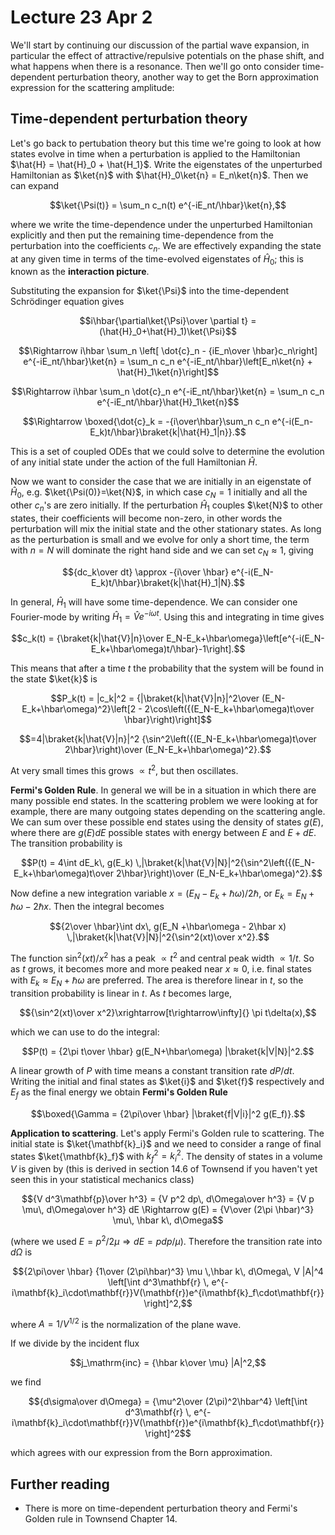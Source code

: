 # Lecture 23 Apr 2

We'll start by continuing our discussion of the partial wave expansion, in particular the effect of attractive/repulsive potentials on the phase shift, and what happens when there is a resonance. Then we'll go onto consider time-dependent perturbation theory, another way to get the Born approximation expression for the scattering amplitude:

## Time-dependent perturbation theory

Let's go back to pertubation theory but this time we're going to look at how states evolve in time when a perturbation is applied to the Hamiltonian $\hat{H} = \hat{H}_0 + \hat{H_1}$. Write the eigenstates of the unperturbed Hamiltonian as $\ket{n}$ with $\hat{H}_0\ket{n} = E_n\ket{n}$.
Then we can expand 

$$\ket{\Psi(t)} = \sum_n c_n(t) e^{-iE_nt/\hbar}\ket{n},$$

where we write the time-dependence under the unperturbed Hamiltonian explicitly and then put the remaining time-dependence from the perturbation into the coefficients $c_n$. We are effectively expanding the state at any given time in terms of the time-evolved eigenstates of $\hat{H}_0$; this is known as the **interaction picture**.

Substituting the expansion for $\ket{\Psi}$ into the time-dependent Schrödinger equation gives

$$i\hbar{\partial\ket{\Psi}\over \partial t} = (\hat{H}_0+\hat{H}_1)\ket{\Psi}$$

$$\Rightarrow i\hbar \sum_n \left[ \dot{c}_n - {iE_n\over \hbar}c_n\right] e^{-iE_nt/\hbar}\ket{n} = \sum_n c_n e^{-iE_nt/\hbar}\left[E_n\ket{n} + \hat{H}_1\ket{n}\right]$$

$$\Rightarrow i\hbar \sum_n \dot{c}_n e^{-iE_nt/\hbar}\ket{n} = \sum_n c_n e^{-iE_nt/\hbar}\hat{H}_1\ket{n}$$

$$\Rightarrow \boxed{\dot{c}_k = -{i\over\hbar}\sum_n c_n e^{-i(E_n-E_k)t/\hbar}\braket{k|\hat{H}_1|n}}.$$

This is a set of coupled ODEs that we could solve to determine the evolution of any initial state under the action of the full Hamiltonian $\hat{H}$. 

Now we want to consider the case that we are initially in an eigenstate of $\hat{H}_0$, e.g. $\ket{\Psi(0)}=\ket{N}$, in which case $c_N=1$ initially and all the other $c_n$'s are zero initially. If the perturbation $\hat{H}_1$ couples $\ket{N}$ to other states, their coefficients will become non-zero, in other words the perturbation will mix the initial state and the other stationary states. As long as the perturbation is small and we evolve for only a short time, the term with $n=N$ will dominate the right hand side and we can set $c_N\approx 1$, giving

$${dc_k\over dt} \approx -{i\over \hbar} e^{-i(E_N-E_k)t/\hbar}\braket{k|\hat{H}_1|N}.$$

In general, $\hat{H}_1$ will have some time-dependence. We can consider one Fourier-mode by writing $\hat{H}_1 = \hat{V} e^{-i\omega t}$. Using this and integrating in time gives

$$c_k(t) = {\braket{k|\hat{V}|n}\over E_N-E_k+\hbar\omega}\left[e^{-i(E_N-E_k+\hbar\omega)t/\hbar}-1\right].$$

This means that after a time $t$ the probability that the system will be found in the state $\ket{k}$ is

$$P_k(t) = |c_k|^2 = {|\braket{k|\hat{V}|n}|^2\over (E_N-E_k+\hbar\omega)^2}\left[2 - 2\cos\left({(E_N-E_k+\hbar\omega)t\over \hbar}\right)\right]$$

$$=4|\braket{k|\hat{V}|n}|^2 {\sin^2\left({(E_N-E_k+\hbar\omega)t\over 2\hbar}\right)\over (E_N-E_k+\hbar\omega)^2}.$$

At very small times this grows $\propto t^2$, but then oscillates.

**Fermi's Golden Rule**. In general we will be in a situation in which there are many possible end states. In the scattering problem we were looking at for example, there are many outgoing states depending on the scattering angle. We can sum over these possible end states using the density of states $g(E)$, where there are $g(E)dE$ possible states with energy between $E$ and $E+dE$. The transition probability is

$$P(t) = 4\int dE_k\, g(E_k) \,|\braket{k|\hat{V}|N}|^2{\sin^2\left({(E_N-E_k+\hbar\omega)t\over 2\hbar}\right)\over (E_N-E_k+\hbar\omega)^2}.$$

Now define a new integration variable $x = (E_N-E_k+\hbar\omega)/2\hbar$, or $E_k = E_N +\hbar\omega - 2\hbar x.$ Then the integral becomes

$${2\over \hbar}\int dx\, g(E_N +\hbar\omega - 2\hbar x) \,|\braket{k|\hat{V}|N}|^2{\sin^2(xt)\over x^2}.$$

The function $\sin^2(xt) / x^2$ has a peak $\propto t^2$ and central peak width $\propto 1/t$. So as $t$ grows, it becomes more and more peaked near $x\approx 0$, i.e. final states with $E_k\approx E_N+\hbar\omega$ are preferred. The area is therefore linear in $t$, so the transition probability is linear in $t$. As $t$ becomes large, 

$${\sin^2(xt)\over x^2}\xrightarrow[t\rightarrow\infty]{} \pi t\delta(x),$$

which we can use to do the integral:

$$P(t) = {2\pi t\over \hbar} g(E_N+\hbar\omega) |\braket{k|V|N}|^2.$$

A linear growth of $P$ with time means a constant transition rate $dP/dt$. Writing the initial and final states as $\ket{i}$ and $\ket{f}$ respectively and $E_f$ as the final energy we obtain **Fermi's Golden Rule**

$$\boxed{\Gamma = {2\pi\over \hbar} |\braket{f|V|i}|^2 g(E_f)}.$$


**Application to scattering**. Let's apply Fermi's Golden rule to scattering. The initial state is $\ket{\mathbf{k}_i}$ and we need to consider a range of final states $\ket{\mathbf{k}_f}$ with $k_f^2=k_i^2$. The density of states in a volume $V$ is  given by (this is derived in section 14.6 of Townsend if you haven't yet seen this in your statistical mechanics class)

$${V d^3\mathbf{p}\over h^3} = {V p^2 dp\, d\Omega\over h^3} = {V p \mu\, d\Omega\over h^3} dE \Rightarrow g(E) = {V\over (2\pi \hbar)^3} \mu\, \hbar k\, d\Omega$$

(where we used $E=p^2/2\mu \Rightarrow dE = p dp/\mu$). Therefore the transition rate into $d\Omega$ is

$${2\pi\over \hbar} {1\over (2\pi\hbar)^3} \mu \,\hbar k\, d\Omega\,  
V |A|^4 \left[\int d^3\mathbf{r} \, e^{-i\mathbf{k}_i\cdot\mathbf{r}}V(\mathbf{r})e^{i\mathbf{k}_f\cdot\mathbf{r}}\right]^2,$$

where $A=1/V^{1/2}$ is the normalization of the plane wave.

If we divide by the incident flux

$$j_\mathrm{inc} = {\hbar k\over \mu} |A|^2,$$

we find

$${d\sigma\over d\Omega} = {\mu^2\over (2\pi)^2\hbar^4} \left[\int d^3\mathbf{r} \, e^{-i\mathbf{k}_i\cdot\mathbf{r}}V(\mathbf{r})e^{i\mathbf{k}_f\cdot\mathbf{r}}\right]^2$$

which agrees with our expression from the Born approximation.

## Further reading

- There is more on time-dependent perturbation theory and Fermi's Golden rule in Townsend Chapter 14.

